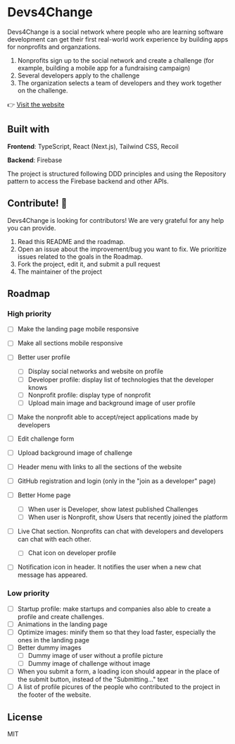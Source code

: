 # Devs4Change

Devs4Change is a social network where people who are learning software development can get their first real-world work experience by building apps for nonprofits and organzations.

1. Nonprofits sign up to the social network and create a challenge (for example, building a mobile app for a fundraising campaign)
2. Several developers apply to the challenge
3. The organization selects a team of developers and they work together on the challenge.

:point_right: [Visit the website](https://www.devs4change.arnaugomez.com)

## Built with

**Frontend**: TypeScript, React (Next.js), Tailwind CSS, Recoil

**Backend**: Firebase

The project is structured following DDD principles and using the Repository pattern to access the Firebase backend and other APIs.

## Contribute! :pray:

Devs4Change is looking for contributors! We are very grateful for any help you can provide. 

1. Read this README and the roadmap.
2. Open an issue about the improvement/bug you want to fix. We prioritize issues related to the goals in the Roadmap.
3. Fork the project, edit it, and submit a pull request
4. The maintainer of the project 

## Roadmap
### High priority

- [ ] Make the landing page mobile responsive
- [ ] Make all sections mobile responsive
- [ ] Better user profile
  - [ ] Display social networks and website on profile
  - [ ] Developer profile: display list of technologies that the developer knows
  - [ ] Nonprofit profile: display type of nonprofit
  - [ ] Upload main image and background image of user profile
- [ ] Make the nonprofit able to accept/reject applications made by developers
- [ ] Edit challenge form
- [ ] Upload background image of challenge
- [ ] Header menu with links to all the sections of the website
- [ ] GitHub registration and login (only in the "join as a developer" page)
- [ ] Better Home page
  - [ ] When user is Developer, show latest published Challenges
  - [ ] When user is Nonprofit, show Users that recently joined the platform
- [ ] Live Chat section. Nonprofits can chat with developers and developers can chat with each other.
  - [ ] Chat icon on developer profile
- [ ] Notification icon in header. It notifies the user when a new chat message has appeared.


### Low priority
- [ ] Startup profile: make startups and companies also able to create a profile and create challenges.
- [ ] Animations in the landing page
- [ ] Optimize images: minify them so that they load faster, especially the ones in the landing page
- [ ] Better dummy images
  - [ ] Dummy image of user without a profile picture
  - [ ] Dummy image of challenge without image
- [ ] When you submit a form, a loading icon should appear in the place of the submit button, instead of the "Submitting..." text
- [ ] A list of profile picures of the people who contributed to the project in the footer of the website.

## License
MIT

